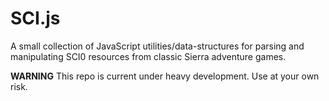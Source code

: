 # SCI.js

A small collection of JavaScript utilities/data-structures for parsing and manipulating SCI0 resources from classic Sierra adventure games.

**WARNING** This repo is current under heavy development. Use at your own risk.


